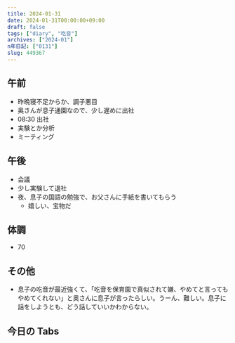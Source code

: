 ```yaml
---
title: 2024-01-31
date: 2024-01-31T00:00:00+09:00
draft: false
tags: ["diary", "吃音"]
archives: ["2024-01"]
n年日記: ["0131"]
slug: 449367
---
```


## 午前

- 昨晩寝不足からか、調子悪目
- 奥さんが息子通園なので、少し遅めに出社
- 08:30 出社
- 実験とか分析
- ミーティング

## 午後

- 会議
- 少し実験して退社
- 夜、息子の国語の勉強で、お父さんに手紙を書いてもらう
  - 嬉しい、宝物だ

## 体調

- 70

## その他

- 息子の吃音が最近強くて、「吃音を保育園で真似されて嫌、やめてと言ってもやめてくれない」と奥さんに息子が言ったらしい。うーん、難しい。息子に話をしようとも、どう話していいかわからない。

## 今日の Tabs
